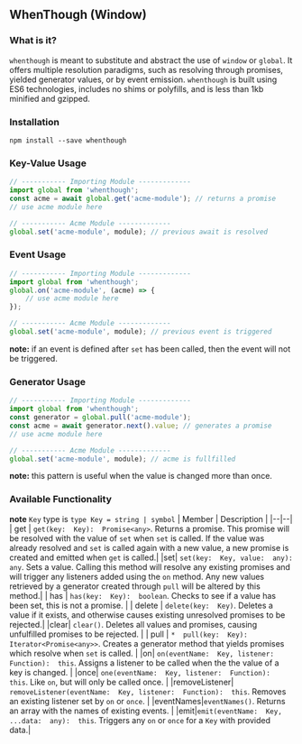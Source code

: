 
## WhenThough (Window)

### What is it?

`whenthough` is meant to substitute and abstract the use of `window` or `global`. It offers multiple resolution paradigms, such as resolving through promises, yielded generator values, or by event emission. `whenthough` is built using ES6 technologies, includes no shims or polyfills, and is less than 1kb minified and gzipped. 

### Installation
```
npm install --save whenthough
``` 
### Key-Value Usage

```javascript
// ----------- Importing Module -------------
import global from 'whenthough';
const acme = await global.get('acme-module'); // returns a promise
// use acme module here

// ----------- Acme Module -------------
global.set('acme-module', module); // previous await is resolved
```
### Event Usage
```javascript
// ----------- Importing Module -------------
import global from 'whenthough';
global.on('acme-module', (acme) => {
	// use acme module here
});

// ----------- Acme Module -------------
global.set('acme-module', module); // previous event is triggered
```
**note:** if an event is defined after `set` has been called, then the event will not be triggered.

### Generator Usage
```javascript
// ----------- Importing Module -------------
import global from 'whenthough';
const generator = global.pull('acme-module');
const acme = await generator.next().value; // generates a promise
// use acme module here

// ----------- Acme Module -------------
global.set('acme-module', module); // acme is fullfilled

```
**note:** this pattern is useful when the value is changed more than once.
### Available Functionality
**note** `Key` type is `type Key = string | symbol` 
| Member | Description |
|--|--|
| get | `get(key:  Key):  Promise<any>`. Returns a promise. This promise will be resolved with the value of `set` when `set` is called. If the value was already resolved and `set` is called again with a new value, a new promise is created and emitted when `get` is called.|
|set| `set(key:  Key, value:  any):  any`. Sets a value. Calling this method will resolve any existing promises and will trigger any listeners added using the `on` method. Any new values retrieved by a generator created through `pull` will be altered by this method.|
| has | `has(key:  Key):  boolean`. Checks to see if a value has been set, this is not a promise. |
| delete | `delete(key:  Key)`. Deletes a value if it exists, and otherwise causes existing unresolved promises to be rejected.|
|clear| `clear()`. Deletes all values and promises, causing unfulfilled promises to be rejected. |
| pull | `*  pull(key:  Key):  Iterator<Promise<any>>`. Creates a generator method that yields promises which resolve when `set` is called. |
|on| `on(eventName:  Key, listener:  Function):  this`. Assigns a listener to be called when the the value of a key is changed. |
|once| `one(eventName:  Key, listener:  Function):  this`. Like `on`, but will only be called once. |
|removeListener| `removeListener(eventName:  Key, listener:  Function):  this`. Removes an existing listener set by `on` or `once`. |
|eventNames|`eventNames()`. Returns an array with the names of existing events. |
|emit|`emit(eventName:  Key, ...data:  any):  this`. Triggers any `on` or `once` for a `Key` with provided data.|